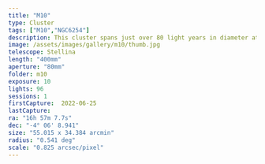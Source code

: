 ```yaml
---
title: "M10"
type: Cluster
tags: ["M10","NGC6254"]
description: This cluster spans just over 80 light years in diameter at a distance of 14,300 light years.
image: /assets/images/gallery/m10/thumb.jpg
telescope: Stellina
length: "400mm"
aperture: "80mm"
folder: m10
exposure: 10
lights: 96
sessions: 1
firstCapture:  2022-06-25
lastCapture:
ra: "16h 57m 7.7s"
dec: "-4° 06' 8.941"
size: "55.015 x 34.384 arcmin"
radius: "0.541 deg"
scale: "0.825 arcsec/pixel"
---
```

